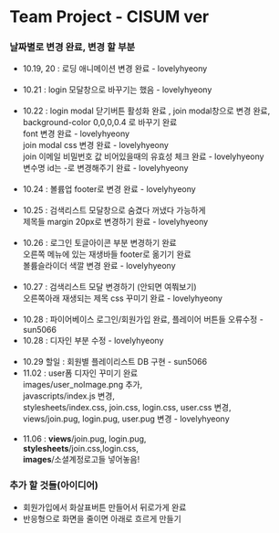 # Team Project - CISUM ver

### 날짜별로 변경 완료, 변경 할 부분

-   10.19, 20 : 로딩 애니메이션 변경 완료 - lovelyhyeony  
    <br/>
-   10.21 : login 모달창으로 바꾸기는 했음 - lovelyhyeony  
    <br/>
-   10.22 : login modal 닫기버튼 활성화 완료 , join modal창으로 변경 완료,  
     background-color 0,0,0,0.4 로 바꾸기 완료  
     font 변경 완료 - lovelyhyeony  
     join modal css 변경 완료 - lovelyhyeony  
     join 이메일 비밀번호 값 비어있을때의 유효성 체크 완료 - lovelyhyeony  
     변수명 id는 -로 변경해주기 완료 - lovelyhyeony  
    <br/>
-   10.24 : 볼륨업 footer로 변경 완료 - lovelyhyeony  
    <br/>
-   10.25 : 검색리스트 모달창으로 숨겼다 꺼냈다 가능하게  
    제목들 margin 20px로 변경하기 완료 - lovelyhyeony  
    <br/>
-   10.26 : 로그인 토글아이콘 부분 변경하기 완료  
    오른쪽 메뉴에 있는 재생바들 footer로 옮기기 완료  
    볼륨슬라이더 색깔 변경 완료 - lovelyhyeony  
    <br/>
-   10.27 : 검색리스트 모달 변경하기 (안되면 여쭤보기)  
    오른쪽아래 재생되는 제목 css 꾸미기 완료 - lovelyhyeony  
    <br/>
-   10.28 : 파이어베이스 로그인/회원가입 완료,
    플레이어 버튼들 오류수정 - sun5066
-   10.28 : 디자인 부분 수정 - lovelyhyeony  
    <br/>
-   10.29 할일 : 회원별 플레이리스트 DB 구현 - sun5066
-   11.02 : user폼 디자인 꾸미기 완료  
    images/user_noImage.png 추가,  
    javascripts/index.js 변경,  
    stylesheets/index.css, join.css, login.css, user.css 변경,  
    views/join.pug, login.pug, user.pug 변경 - lovelyhyeony  
    <br/>
-   11.06 : **views**/join.pug, login.pug,  
    **stylesheets**/join.css,login.css,  
    **images**/소셜계정로고들 넣어놓음!

### 추가 할 것들(아이디어)

-   회원가입에서 화살표버튼 만들어서 뒤로가게 완료
-   반응형으로 화면을 줄이면 아래로 흐르게 만들기
